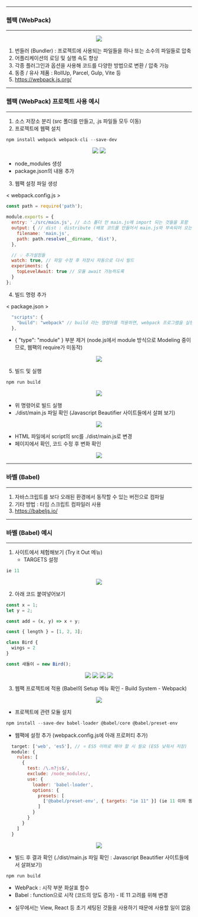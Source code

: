 -----
### 웹팩 (WebPack)
-----
<div align="center">
<img src="https://github.com/sooyounghan/HTTP/assets/34672301/b620a625-f4fa-4ac1-8426-a6dfb12cb018">
</div>

1. 번들러 (Bundler) : 프로젝트에 사용되는 파일들을 하나 또는 소수의 파일들로 압축
2. 어플리케이션의 로딩 및 실행 속도 향상
3. 각종 플러그인과 옵션을 사용해 코드를 다양한 방법으로 변환 / 압축 가능
4. 동종 / 유사 제품 : RollUp, Parcel, Gulp, Vite 등
5. https://webpack.js.org/

-----
### 웹팩 (WebPack) 프로젝트 사용 예시
-----
1. 소스 저장소 분리 (src 폴더를 만들고, .js 파일들 모두 이동)
2. 프로젝트에 웹팩 설치
```js
npm install webpack webpack-cli --save-dev
```
<div align="center">
<img src="https://github.com/sooyounghan/HTTP/assets/34672301/24e03e03-aedc-484e-83b9-289eb116d03b">
<img src="https://github.com/sooyounghan/HTTP/assets/34672301/2d6021ac-9267-42f7-8aee-f7a57c777edc">
</div>

  - node_modules 생성
  - package.json의 내용 추가

3. 웹팩 설정 파일 생성

< webpack.config.js >
```js
const path = require('path');

module.exports = {
  entry: './src/main.js', // 소스 폴더 안 main.js에 import 되는 것들을 포함
  output: { // dist : distribute (배포 코드를 만들어서 main.js와 부속되어 오는 js 파일들을 압축해서 넣음을 의미)
    filename: 'main.js',
    path: path.resolve(__dirname, 'dist'),
  },

  // 💡 추가설정들
  watch: true, // 파일 수정 후 저장시 자동으로 다시 빌드
  experiments: {
    topLevelAwait: true // 모듈 await 가능하도록
  }
};
```

4. 빌드 명령 추가

< package.json >
```js
  "scripts": {
    "build": "webpack" // build 라는 명령어를 적용하면, webpack 프로그램을 실행하도록 적용
  },
```
  - { "type": "module" } 부분 제거 (node.js에서 module 방식으로 Modeling 중이므로, 웹팩의 require가 미동작)
<div align="center">
<img src="https://github.com/sooyounghan/HTTP/assets/34672301/16bfaabd-b702-493a-9f4b-02e727176b00">
</div>

5. 빌드 및 실행
```js
npm run build
```
<div align="center">
<img src="https://github.com/sooyounghan/HTTP/assets/34672301/c7fbdd1f-b606-4f8c-a037-ce08707f1020">
</div>

  - 위 명령어로 빌드 실행
  - ./dist/main.js 파일 확인 (Javascript Beautifier 사이트들에서 살펴 보기)
<div align="center">
<img src="https://github.com/sooyounghan/HTTP/assets/34672301/4967a512-f8bd-4d4e-bca4-ca2524f3983a">
</div>

  - HTML 파일에서 script의 src를 ./dist/main.js로 변경
  - 페이지에서 확인, 코드 수정 후 변화 확인
<div align="center">
<img src="https://github.com/sooyounghan/HTTP/assets/34672301/234a8ae7-f404-4e9e-ad77-abaf2556f311">
</div>

-----
### 바벨 (Babel)
-----
1. 자바스크립트를 보다 오래된 환경에서 동작할 수 있는 버전으로 컴파일
2. 기타 방법 : 타임 스크립트 컴파일러 사용
3. https://babeljs.io/

-----
### 바벨 (Babel) 예시
-----
1. 사이트에서 체험해보기 (Try it Out 메뉴)
   - TARGETS 설정
```js
ie 11
```
<div align="center">
<img src="https://github.com/sooyounghan/HTTP/assets/34672301/5109ee20-1851-4d88-b33d-57b01733e17e">
</div>


2. 아래 코드 붙여넣어보기
```js
const x = 1;
let y = 2;

const add = (x, y) => x + y;

const { length } = [1, 2, 3];

class Bird {
  wings = 2
}

const 새돌이 = new Bird();
```
<div align="center">
<img src="https://github.com/sooyounghan/HTTP/assets/34672301/06bf5971-83bb-49f0-966d-ac10faf0694d">
<img src="https://github.com/sooyounghan/HTTP/assets/34672301/bbc61740-be24-48c4-be75-c685f479d666">
<img src="https://github.com/sooyounghan/HTTP/assets/34672301/31f735f4-4582-49ac-96b6-8a7b9c6a5eff">
<img src="https://github.com/sooyounghan/HTTP/assets/34672301/15fe385e-7154-4d1a-9ecb-134090977a3a">
</div>

3. 웹팩 프로젝트에 적용 (Babel의 Setup 메뉴 확인 - Build System - Webpack)
<div align="center">
<img src="https://github.com/sooyounghan/HTTP/assets/34672301/1352148f-3635-4850-8c8b-edb005b30831">
</div>

   - 프로젝트에 관련 모듈 설치
```js
npm install --save-dev babel-loader @babel/core @babel/preset-env
```

  - 웹팩에 설정 추가 (webpack.config.js에 아래 프로퍼티 추가)
```js
  target: ['web', 'es5'], // ⭐ ES5 이하로 해야 할 시 필요 (ES5 낮춰서 저장)
  module: {
    rules: [
      {
        test: /\.m?js$/,
        exclude: /node_modules/,
        use: {
          loader: 'babel-loader',
          options: {
            presets: [
              ['@babel/preset-env', { targets: "ie 11" }] (ie 11 이하 동작)
            ]
          }
        }
      }
    ]
  }
```
<div align="center">
<img src="https://github.com/sooyounghan/HTTP/assets/34672301/5b7af472-6385-40e3-a75b-ac82eda35178">
</div>

  - 빌드 후 결과 확인 (./dist/main.js 파일 확인 : Javascript Beautifier 사이트들에서 살펴보기)
```js
npm run build
```
  - WebPack : 시작 부분 화살표 함수
  - Babel : function으로 시작 (코드의 양도 증가) - IE 11 고려를 위해 변경

* 실무에서는 View, React 등 초기 세팅된 것들을 사용하기 때문에 사용할 일이 없음
